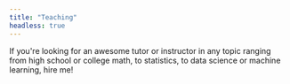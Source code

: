```yaml
---
title: "Teaching"
headless: true
---
```


If you're looking for an awesome tutor or instructor in any topic ranging from high school or college math, to statistics, to data science or machine learning, hire me!

